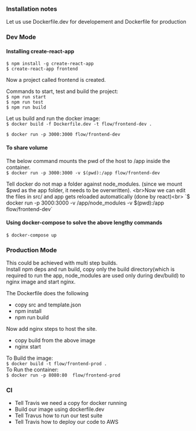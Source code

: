 ### Installation notes
Let us use Dockerfile.dev for developement and Dockerfile for production

### Dev Mode
#### Installing create-react-app
`$ npm install -g create-react-app`<br>
`$ create-react-app frontend`

Now a project called frontend is created.

Commands to start, test and build the project: <br>
`$ npm run start`<br>
`$ npm run test`<br>
`$ npm run build`<br>

Let us build and run the docker image:<br>
`$ docker build -f Dockerfile.dev -t flow/frontend-dev .`

`$ docker run -p 3000:3000 flow/frontend-dev`

#### To share volume
The below command mounts the pwd of the host to /app inside the container.<br>
`$ docker run -p 3000:3000 -v $(pwd):/app flow/frontend-dev`

Tell docker do not map a folder against node_modules. (since we mount $pwd as the app folder, it needs to be overwritten).
<br>Now we can edit the files in src/ and app gets reloaded automatically (done by react)<br>
`$ docker run -p 3000:3000 -v /app/node_modules -v $(pwd):/app flow/frontend-dev`

#### Using docker-compose to solve the above lengthy commands
`$ docker-compose up`

### Production Mode
This could be achieved with multi step builds.<br>
Install npm deps and run build, copy only the build directory(which is required to run the app, node_modules are used only during dev/build)
to nginx image and start nginx.<br>

The Dockerfile does the following

* copy src and template.json
* npm install
* npm run build

Now add nginx steps to host the site.

* copy build from the above image
* nginx start


To Build the image:<br>
`$ docker build -t flow/frontend-prod .`
<br>To Run the container:<br>
`$ docker run -p 8080:80  flow/frontend-prod`

### CI
* Tell Travis we need a copy for docker running
* Build our image using dockerfile.dev
* Tell Travus how to run our test suite
* Tell Travis how to deploy our code to AWS